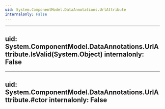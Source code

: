 ```yaml
---
uid: System.ComponentModel.DataAnnotations.UrlAttribute
internalonly: False
---
```


---
uid: System.ComponentModel.DataAnnotations.UrlAttribute.IsValid(System.Object)
internalonly: False
---

---
uid: System.ComponentModel.DataAnnotations.UrlAttribute.#ctor
internalonly: False
---
